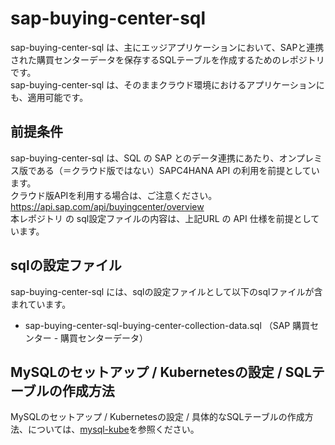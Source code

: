 # sap-buying-center-sql  
sap-buying-center-sql は、主にエッジアプリケーションにおいて、SAPと連携された購買センターデータを保存するSQLテーブルを作成するためのレポジトリです。  
sap-buying-center-sql は、そのままクラウド環境におけるアプリケーションにも、適用可能です。

## 前提条件  
sap-buying-center-sql は、SQL の SAP とのデータ連携にあたり、オンプレミス版である（＝クラウド版ではない）SAPC4HANA API の利用を前提としています。  
クラウド版APIを利用する場合は、ご注意ください。  
https://api.sap.com/api/buyingcenter/overview  
本レポジトリ の sql設定ファイルの内容は、上記URL の API 仕様を前提としています。  

## sqlの設定ファイル
sap-buying-center-sql には、sqlの設定ファイルとして以下のsqlファイルが含まれています。  

* sap-buying-center-sql-buying-center-collection-data.sql （SAP 購買センター - 購買センターデータ）    

## MySQLのセットアップ / Kubernetesの設定 / SQLテーブルの作成方法
MySQLのセットアップ / Kubernetesの設定 / 具体的なSQLテーブルの作成方法、については、[mysql-kube](https://github.com/latonaio/mysql-kube)を参照ください。